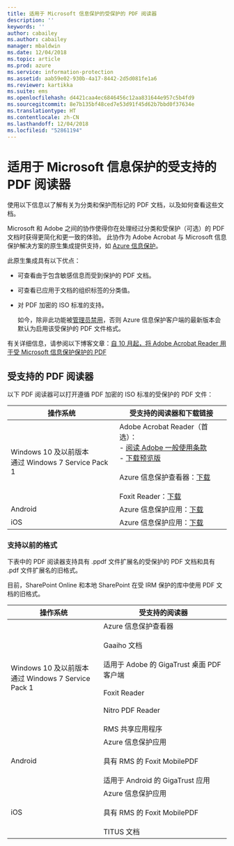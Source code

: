 ```yaml
---
title: 适用于 Microsoft 信息保护的受保护的 PDF 阅读器
description: ''
keywords: ''
author: cabailey
ms.author: cabailey
manager: mbaldwin
ms.date: 12/04/2018
ms.topic: article
ms.prod: azure
ms.service: information-protection
ms.assetid: aab59e02-930b-4a17-8442-2d5d081fe1a6
ms.reviewer: kartikka
ms.suite: ems
ms.openlocfilehash: d4421caa4ec6846456c12aa831644e957c5b4fd9
ms.sourcegitcommit: 8e7b135bf48ced7e53d91f45d62b7bbd0f37634e
ms.translationtype: HT
ms.contentlocale: zh-CN
ms.lasthandoff: 12/04/2018
ms.locfileid: "52861194"
---
```

# <a name="supported-pdf-readers-for-microsoft-information-protection"></a>适用于 Microsoft 信息保护的受支持的 PDF 阅读器

使用以下信息以了解有关为分类和保护而标记的 PDF 文档，以及如何查看这些文档。

Microsoft 和 Adobe 之间的协作使得你在处理经过分类和受保护（可选）的 PDF 文档时获得更简化和更一致的体验。 此协作为 Adobe Acrobat 与 Microsoft 信息保护解决方案的原生集成提供支持，如 [Azure 信息保护](../what-is-information-protection.md)。 

此原生集成具有以下优点：

- 可查看由于包含敏感信息而受到保护的 PDF 文档。

- 可查看已应用于文档的组织标签的分类值。

- 对 PDF 加密的 ISO 标准的支持。
    
    如今，除非此功能被[管理员禁用](client-admin-guide-customizations.md#dont-protect-pdf-files-by-using-the-iso-standard-for-pdf-encryption)，否则 Azure 信息保护客户端的最新版本会默认为启用该受保护的 PDF 文件格式。

有关详细信息，请参阅以下博客文章：[自 10 月起，将 Adobe Acrobat Reader 用于受 Microsoft 信息保护保护的 PDF](https://techcommunity.microsoft.com/t5/Azure-Information-Protection/Starting-October-use-Adobe-Acrobat-Reader-for-PDFs-protected-by/ba-p/262738)

## <a name="supported-pdf-readers"></a>受支持的 PDF 阅读器

以下 PDF 阅读器可以打开遵循 PDF 加密的 ISO 标准的受保护的 PDF 文件：

|操作系统|受支持的阅读器和下载链接|
|----------------|-----------------------------------|
|Windows 10 及以前版本<br />通过 Windows 7 Service Pack 1|Adobe Acrobat Reader（首选）：<br />-  [阅读 Adobe 一般使用条款](https://www.adobe.com/legal/terms.html) <br />- [下载预览版](https://ardownload2.adobe.com/pub/adobe/reader/win/AcrobatDC/misc/MIP_Preview/1900820120/Adobe_MIP_Preview_1900820120.zip) <br /><br /> Azure 信息保护查看器：[下载](https://go.microsoft.com/fwlink/?linkid=838993)<br /><br />Foxit Reader：[下载](https://www.foxitsoftware.com/pdf-reader/)|
|Android|Azure 信息保护应用：[下载](https://go.microsoft.com/fwlink/?LinkId=325340)|
|iOS|Azure 信息保护应用：[下载](https://go.microsoft.com/fwlink/?LinkId=325338)|

### <a name="support-for-previous-formats"></a>支持以前的格式

下表中的 PDF 阅读器支持具有 .ppdf 文件扩展名的受保护的 PDF 文档和具有 .pdf 文件扩展名的旧格式。

目前，SharePoint Online 和本地 SharePoint 在受 IRM 保护的库中使用 PDF 文档的旧格式。


|操作系统|受支持的阅读器|
|----------------|-----------------------------------|
|Windows 10 及以前版本<br />通过 Windows 7 Service Pack 1|Azure 信息保护查看器<br /><br />Gaaiho 文档<br /><br />适用于 Adobe 的 GigaTrust 桌面 PDF 客户端<br /><br />Foxit Reader<br /><br />Nitro PDF Reader<br /><br />RMS 共享应用程序|
|Android|Azure 信息保护应用<br /><br />具有 RMS 的 Foxit MobilePDF<br /><br />适用于 Android 的 GigaTrust 应用|
|iOS|Azure 信息保护应用<br /><br />具有 RMS 的 Foxit MobilePDF<br /><br />TITUS 文档|
